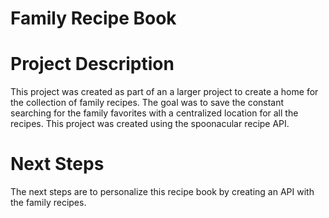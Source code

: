 # Family Recipe Book

# Project Description

This project was created as part of an a larger project to create a home for the collection of family recipes. The goal was to save the constant searching for the family favorites with a centralized location for all the recipes. This project was created using the spoonacular recipe API. 

# Next Steps

The next steps are to personalize this recipe book by creating an API with the family recipes.